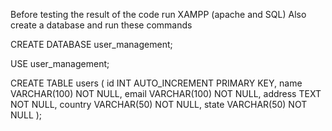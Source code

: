 Before testing the result of the code run XAMPP (apache and SQL)
Also create a database and run these commands


CREATE DATABASE user_management;

USE user_management;

CREATE TABLE users (
    id INT AUTO_INCREMENT PRIMARY KEY,
    name VARCHAR(100) NOT NULL,
    email VARCHAR(100) NOT NULL,
    address TEXT NOT NULL,
    country VARCHAR(50) NOT NULL,
    state VARCHAR(50) NOT NULL
);
